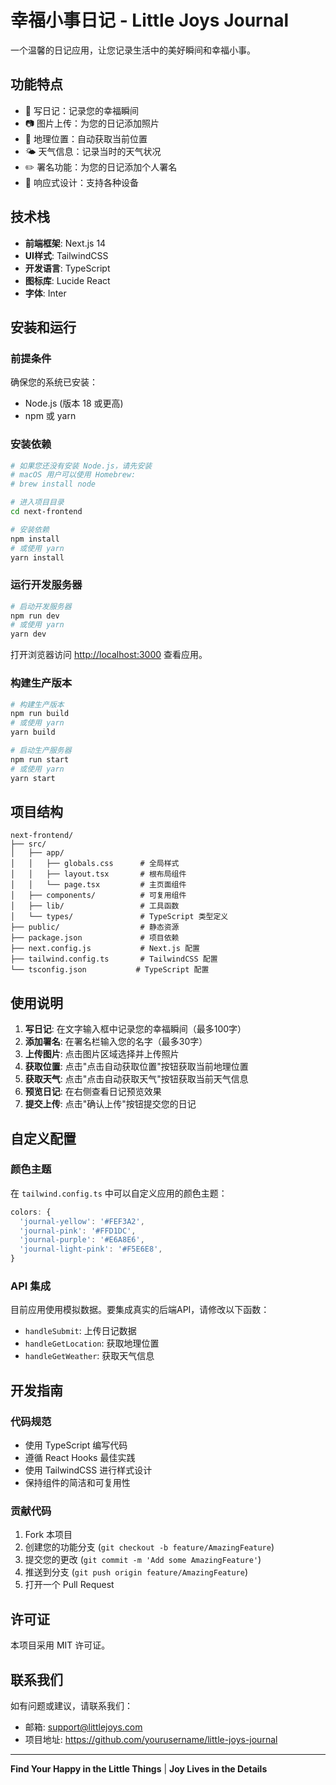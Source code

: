 # 幸福小事日记 - Little Joys Journal

一个温馨的日记应用，让您记录生活中的美好瞬间和幸福小事。

## 功能特点

- 📝 写日记：记录您的幸福瞬间
- 📷 图片上传：为您的日记添加照片
- 📍 地理位置：自动获取当前位置
- 🌤️ 天气信息：记录当时的天气状况
- ✏️ 署名功能：为您的日记添加个人署名
- 📱 响应式设计：支持各种设备

## 技术栈

- **前端框架**: Next.js 14
- **UI样式**: TailwindCSS
- **开发语言**: TypeScript
- **图标库**: Lucide React
- **字体**: Inter

## 安装和运行

### 前提条件

确保您的系统已安装：
- Node.js (版本 18 或更高)
- npm 或 yarn

### 安装依赖

```bash
# 如果您还没有安装 Node.js，请先安装
# macOS 用户可以使用 Homebrew:
# brew install node

# 进入项目目录
cd next-frontend

# 安装依赖
npm install
# 或使用 yarn
yarn install
```

### 运行开发服务器

```bash
# 启动开发服务器
npm run dev
# 或使用 yarn
yarn dev
```

打开浏览器访问 [http://localhost:3000](http://localhost:3000) 查看应用。

### 构建生产版本

```bash
# 构建生产版本
npm run build
# 或使用 yarn
yarn build

# 启动生产服务器
npm run start
# 或使用 yarn
yarn start
```

## 项目结构

```
next-frontend/
├── src/
│   ├── app/
│   │   ├── globals.css      # 全局样式
│   │   ├── layout.tsx       # 根布局组件
│   │   └── page.tsx         # 主页面组件
│   ├── components/          # 可复用组件
│   ├── lib/                 # 工具函数
│   └── types/               # TypeScript 类型定义
├── public/                  # 静态资源
├── package.json             # 项目依赖
├── next.config.js           # Next.js 配置
├── tailwind.config.ts       # TailwindCSS 配置
└── tsconfig.json           # TypeScript 配置
```

## 使用说明

1. **写日记**: 在文字输入框中记录您的幸福瞬间（最多100字）
2. **添加署名**: 在署名栏输入您的名字（最多30字）
3. **上传图片**: 点击图片区域选择并上传照片
4. **获取位置**: 点击"点击自动获取位置"按钮获取当前地理位置
5. **获取天气**: 点击"点击自动获取天气"按钮获取当前天气信息
6. **预览日记**: 在右侧查看日记预览效果
7. **提交上传**: 点击"确认上传"按钮提交您的日记

## 自定义配置

### 颜色主题

在 `tailwind.config.ts` 中可以自定义应用的颜色主题：

```typescript
colors: {
  'journal-yellow': '#FEF3A2',
  'journal-pink': '#FFD1DC',
  'journal-purple': '#E6A8E6',
  'journal-light-pink': '#F5E6E8',
}
```

### API 集成

目前应用使用模拟数据。要集成真实的后端API，请修改以下函数：

- `handleSubmit`: 上传日记数据
- `handleGetLocation`: 获取地理位置
- `handleGetWeather`: 获取天气信息

## 开发指南

### 代码规范

- 使用 TypeScript 编写代码
- 遵循 React Hooks 最佳实践
- 使用 TailwindCSS 进行样式设计
- 保持组件的简洁和可复用性

### 贡献代码

1. Fork 本项目
2. 创建您的功能分支 (`git checkout -b feature/AmazingFeature`)
3. 提交您的更改 (`git commit -m 'Add some AmazingFeature'`)
4. 推送到分支 (`git push origin feature/AmazingFeature`)
5. 打开一个 Pull Request

## 许可证

本项目采用 MIT 许可证。

## 联系我们

如有问题或建议，请联系我们：
- 邮箱: support@littlejoys.com
- 项目地址: https://github.com/yourusername/little-joys-journal

---

**Find Your Happy in the Little Things** | **Joy Lives in the Details** 